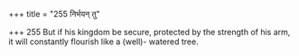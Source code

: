 +++
title = "255 निर्भयन् तु"

+++
255	But if his kingdom be secure, protected by the strength of his arm, it will constantly flourish like a (well)- watered tree.